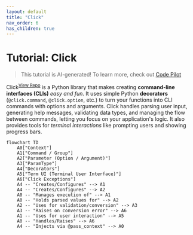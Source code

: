 ```yaml
---
layout: default
title: "Click"
nav_order: 6
has_children: true
---
```


# Tutorial: Click

> This tutorial is AI-generated! To learn more, check out [Code Pilot](https://github.com/setiadeepanshu01/Code-Pilot.git)

Click<sup>[View Repo](https://github.com/pallets/click/tree/main/src/click)</sup> is a Python library that makes creating **command-line interfaces (CLIs)** *easy and fun*.
It uses simple Python **decorators** (`@click.command`, `@click.option`, etc.) to turn your functions into CLI commands with options and arguments.
Click handles parsing user input, generating help messages, validating data types, and managing the flow between commands, letting you focus on your application's logic.
It also provides tools for *terminal interactions* like prompting users and showing progress bars.


```mermaid
flowchart TD
    A0["Context"]
    A1["Command / Group"]
    A2["Parameter (Option / Argument)"]
    A3["ParamType"]
    A4["Decorators"]
    A5["Term UI (Terminal User Interface)"]
    A6["Click Exceptions"]
    A4 -- "Creates/Configures" --> A1
    A4 -- "Creates/Configures" --> A2
    A0 -- "Manages execution of" --> A1
    A0 -- "Holds parsed values for" --> A2
    A2 -- "Uses for validation/conversion" --> A3
    A3 -- "Raises on conversion error" --> A6
    A1 -- "Uses for user interaction" --> A5
    A0 -- "Handles/Raises" --> A6
    A4 -- "Injects via @pass_context" --> A0
```

